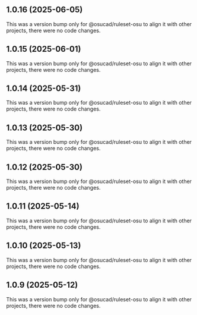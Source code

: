 ## 1.0.16 (2025-06-05)

This was a version bump only for @osucad/ruleset-osu to align it with other projects, there were no code changes.

## 1.0.15 (2025-06-01)

This was a version bump only for @osucad/ruleset-osu to align it with other projects, there were no code changes.

## 1.0.14 (2025-05-31)

This was a version bump only for @osucad/ruleset-osu to align it with other projects, there were no code changes.

## 1.0.13 (2025-05-30)

This was a version bump only for @osucad/ruleset-osu to align it with other projects, there were no code changes.

## 1.0.12 (2025-05-30)

This was a version bump only for @osucad/ruleset-osu to align it with other projects, there were no code changes.

## 1.0.11 (2025-05-14)

This was a version bump only for @osucad/ruleset-osu to align it with other projects, there were no code changes.

## 1.0.10 (2025-05-13)

This was a version bump only for @osucad/ruleset-osu to align it with other projects, there were no code changes.

## 1.0.9 (2025-05-12)

This was a version bump only for @osucad/ruleset-osu to align it with other projects, there were no code changes.